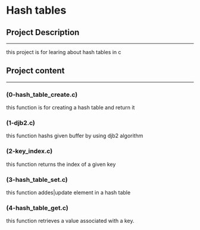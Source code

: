 # Hash tables
## Project Description
-------------
this project is for learing about hash tables in c

## Project content
------------
### (0-hash_table_create.c)
this function is for creating a hash table and return it
### (1-djb2.c)
this function hashs given buffer by using djb2 algorithm
### (2-key_index.c)
this function returns the index of a given key
### (3-hash_table_set.c)
this function addes|update element in a hash table
### (4-hash_table_get.c)
this function retrieves a value associated with a key.

